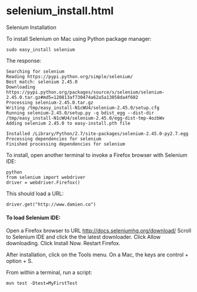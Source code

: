 # selenium_install.html
Selenium Installation

To install Selenium on Mac using Python package manager:

```
sudo easy_install selenium
```

The response:

```
Searching for selenium
Reading https://pypi.python.org/simple/selenium/
Best match: selenium 2.45.0
Downloading https://pypi.python.org/packages/source/s/selenium/selenium-2.45.0.tar.gz#md5=120813af730474a62a5a13058da4f602
Processing selenium-2.45.0.tar.gz
Writing /tmp/easy_install-N1cWU4/selenium-2.45.0/setup.cfg
Running selenium-2.45.0/setup.py -q bdist_egg --dist-dir /tmp/easy_install-N1cWU4/selenium-2.45.0/egg-dist-tmp-4ozbWv
Adding selenium 2.45.0 to easy-install.pth file

Installed /Library/Python/2.7/site-packages/selenium-2.45.0-py2.7.egg
Processing dependencies for selenium
Finished processing dependencies for selenium
```

To install, open another terminal to invoke a Firefox browser with Selenium IDE:

```
python
from selenium import webdriver
driver = webdriver.Firefox()
```

This should load a URL:

```
driver.get("http://www.damien.co")
```

#### To load Selenium IDE:
Open a Firefox browser to URL http://docs.seleniumhq.org/download/
Scroll to Selenium IDE and click the the latest downloader.
Click Allow downloading. 
Click Install Now.
Restart Firefox.

After installation, click on the Tools menu.
On a Mac, the keys are control + option + S.

From within a terminal, run a script:

```
mvn test -Dtest=MyFirstTest
```
